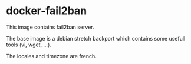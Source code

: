 # docker-fail2ban
This image contains fail2ban server.

The base image is a debian stretch backport which contains some usefull tools (vi, wget, ...).

The locales and timezone are french.


